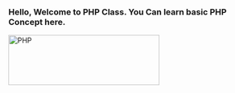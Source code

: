 <h3> Hello, Welcome to PHP Class. You Can learn basic PHP Concept here.</h3>
<img align="center" title="PHP" alt="PHP" src="https://www.php.net/images/logos/new-php-logo.svg" width="300px" height="100px">
